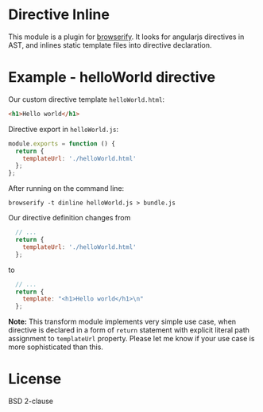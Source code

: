 Directive Inline
================

This module is a plugin for [browserify](http://browserify.org/). It looks for angularjs directives in AST, and inlines static template files into directive declaration.

# Example - helloWorld directive

Our custom directive template `helloWorld.html`:
``` html
<h1>Hello world</h1>
```

Directive export in `helloWorld.js`:
``` js
module.exports = function () {
  return {
    templateUrl: './helloWorld.html'
  };
};
```

After running on the command line:
```
browserify -t dinline helloWorld.js > bundle.js
```

Our directive definition changes from
``` js
  // ...
  return {
    templateUrl: './helloWorld.html'
  };
```
to
``` js
  // ...
  return {
    template: "<h1>Hello world</h1>\n"
  };
```

**Note:** This transform module implements very simple use case, when directive is declared in a form of `return` statement with explicit literal path assignment to `templateUrl` property. Please let me know if your use case is more sophisticated than this.

# License

BSD 2-clause
